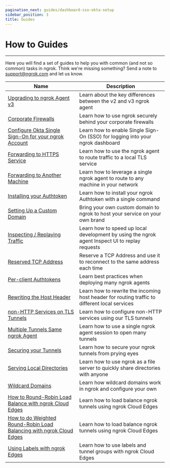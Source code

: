 ```yaml
---
pagination_next: guides/dashboard-sso-okta-setup
sidebar_position: 3
title: Guides
---
```


# How to Guides
------------

Here you will find a set of guides to help you with common (and not so common) tasks in ngrok. Think we're missing something? Send a note to [support@ngrok.com](mailto:support@ngrok.com) and let us know.


| Name        | Description |
| ----------- | ----------- |
| [Upgrading to ngrok Agent v3](/guides/upgrade-v2-v3) | Learn about the key differences between the v2 and v3 ngrok agent |
| [Corporate Firewalls](/guides/running-behind-firewalls) | Learn how to use ngrok securely behind your corporate firewalls |
| [Configure Okta Single Sign-On for your ngrok Account](/guides/dashboard-sso-okta-setup) | Learn how to enable Single Sign-On (SSO) for logging into your ngrok dashboard |
| [Forwarding to HTTPS Service](/secure-tunnels/tunnels/http-tunnels#local-https) | Learn how to use the ngrok agent to route traffic to a local TLS service |
| [Forwarding to Another Machine](/secure-tunnels/non-local) | Learn how to leverage a single ngrok agent to route to any machine in your network |
| [Installing your Authtoken](/secure-tunnels/ngrok-agent/tunnel-authtokens) | Learn how to install your ngrok Authtoken with a single command |
| [Setting Up a Custom Domain](/guides/how-to-set-up-a-custom-domain) | Bring your own custom domain to ngrok to host your service on your own brand |
| [Inspecting / Replaying Traffic](/secure-tunnels/ngrok-agent/web-inspection-interface) | Learn how to speed up local development by using the ngrok agent Inspect UI to replay requests |
| [Reserved TCP Address](/secure-tunnels/tunnels/tcp-tunnels#tcp-remote-addr) | Reserve a TCP Address and use it to reconnect to the same address each time |
| [Per-client Authtokens](secure-tunnels/ngrok-agent/tunnel-authtokens#per-agent-authtokens) | Learn best practices when deploying many ngrok agents |
| [Rewriting the Host Header](/secure-tunnels/tunnels/http-tunnels#host-header) | Learn how to rewrite the incoming host header for routing traffic to different local services |
| [non-HTTP Services on TLS Tunnels](/secure-tunnels/tunnels/tls-tunnels#tls-agnostic) | Learn how to configure non-HTTP services using our TLS tunnels |
| [Multiple Tunnels Same ngrok Agent](/ngrok-agent/config#tunnel-definitions) | Learn how to use a single ngrok agent session to open many tunnels |
| [Securing your Tunnels](/guides/securing-your-tunnels) | Learn how to secure your ngrok tunnels from prying eyes |
| [Serving Local Directories](/secure-tunnels/tunnels/http-tunnels#file-url) | Learn how to use ngrok as a file server to quickly share directories with anyone |
| [Wildcard Domains](/cloud-edge/endpoints#wildcard-domains) | Learn how wildcard domains work in ngrok and configure your own |
| [How to Round-Robin Load Balance with ngrok Cloud Edges](/guides/how-to-round-robin-load-balance-with-ngrok-cloud-edges) | Learn how to load balance ngrok tunnels using ngrok Cloud Edges |
| [How to do Weighted Round-Robin Load Balancing with ngrok Cloud Edges](/guides/how-to-round-robin-load-balance-with-ngrok-cloud-edges) | Learn how to load balance ngrok tunnels using ngrok Cloud Edges |
| [Using Labels with ngrok Edges](/guides/using-labels-within-ngrok) | Learn how to use labels and tunnel groups with ngrok Cloud Edges |